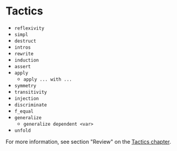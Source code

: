 # Tactics

- `reflexivity`
- `simpl`
- `destruct`
- `intros`
- `rewrite`
- `induction`
- `assert`
- `apply`
  - `apply ... with ...`
- `symmetry`
- `transitivity`
- `injection`
- `discriminate`
- `f_equal`
- `generalize`
  - `generalize dependent <var>`
- `unfold`

For more information, see section "Review" on the [Tactics chapter][tactics-ch].

[tactics-ch]: https://softwarefoundations.cis.upenn.edu/lf-current/Tactics.html
